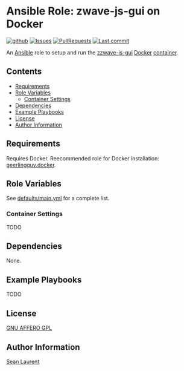 # Ansible Role: zwave-js-gui on Docker <!-- omit in toc -->

[![github](https://github.com/organicveggie/ansible.zwavejsgui/workflows/Molecule/badge.svg)](https://github.com/organicveggie/ansible.zwavejsgui/actions)
[![Issues](https://img.shields.io/github/issues/organicveggie/ansible.zwavejsgui.svg)](https://github.com/organicveggie/ansible.zwavejsgui/issues/)
[![PullRequests](https://img.shields.io/github/issues-pr-closed-raw/organicveggie/ansible.zwavejsgui.svg)](https://github.com/organicveggie/ansible.zwavejsgui/pulls/)
[![Last commit](https://img.shields.io/github/last-commit/organicveggie/ansible.zwavejsgui?logo=github)](https://github.com/organicveggie/ansible.zwavejsgui/commits/main)

An [Ansible](https://www.ansible.com/) role to setup and run the [zzwave-js-gui](https://github.com/zwave-js/zwave-js-ui/)
[Docker](http://www.docker.com) [container](https://hub.docker.com/r/zwavejs/zwave-js-ui).

## Contents <!-- omit in toc -->

- [Requirements](#requirements)
- [Role Variables](#role-variables)
  - [Container Settings](#container-settings)
- [Dependencies](#dependencies)
- [Example Playbooks](#example-playbooks)
- [License](#license)
- [Author Information](#author-information)

## Requirements

Requires Docker. Reecommended role for Docker installation:
[geerlingguy.docker](https://galaxy.ansible.com/geerlingguy/docker).

## Role Variables

See [defaults/main.yml](defaults/main.yml) for a complete list.

### Container Settings

TODO

## Dependencies

None.

## Example Playbooks

TODO

## License

[GNU AFFERO GPL](LICENSE)

## Author Information

[Sean Laurent](http://github/organicveggie)

